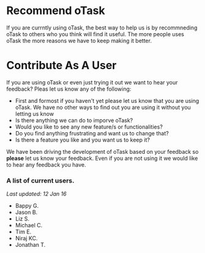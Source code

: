 # Recommend oTask
If you are currntly using oTask, the best way to help us is by recommneding oTask to others who you think will find it useful. The more people uses oTask the more reasons we have to keep making it better. 

# Contribute As A User

If you are using oTask or even just trying it out we want to hear your feedback? Pleas let us know any of the following:

- First and formost if you haven't yet please let us know that you are using oTask. We have no other ways to find out you are using it without you letting us know
- Is there anything we can do to imporve oTask?
- Would you like to see any new feature/s or functionalities?
- Do you find anything frustrating and want us to change that?
- Is there a feature you like and you want us to keep it?

We have been driving the development of oTask based on your feedback so **please** let us know your feedback. Even if you are not using it we would like to hear any feedback you have.

### A list of current users.

*Last updated: 12 Jan 16*

- Bappy G.
- Jason B.
- Liz S.
- Michael C.
- Tim E.
- Niraj KC.
- Jonathan T.





